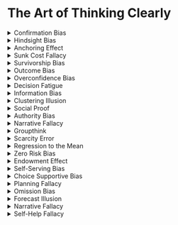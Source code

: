 # The Art of Thinking Clearly
<details>

<summary>Confirmation Bias</summary>

- Tendency to seek or interpret information that confirms preconceptions.

- Ignoring or downplaying information that contradicts one's beliefs.

- Protects self-esteem and reduces cognitive dissonance.

</details>

<details>

<summary>Hindsight Bias</summary>

- Perceiving events as having been predictable after they have already occurred.

- Believing, after the fact, that one knew the outcome all along.

- Enhances self-image and impairs learning from mistakes.

</details>

<details>

<summary>Anchoring Effect</summary>

- Relying heavily on the first piece of information encountered when making decisions.

- Giving disproportionate weight to initial data or numbers.

- Saves mental effort but leads to suboptimal decisions.

</details>

<details>

<summary>Sunk Cost Fallacy</summary>

- Continuing an endeavor or investment because of the resources already invested.

- Ignoring the future costs and benefits.

- Driven by aversion to loss and past investments.

</details>

<details>

<summary>Survivorship Bias</summary>

- Focusing on the successful entities or people while overlooking the failures.

- Neglecting the unseen data of failures that didn't make it.

- Leads to unrealistic optimism and poor decision-making.

</details>

<details>

<summary>Outcome Bias</summary>

- Evaluating the quality of a decision based on the result rather than the decision-making process.

- Ignoring the role of luck and unforeseeable factors.

- Encourages recklessness and unjust criticism/praise.

</details>

<details>

<summary>Overconfidence Bias</summary>

- Overestimating one's own abilities or the accuracy of one's beliefs and predictions.

- Failure to account for the limits of one's knowledge.

- Enhances self-esteem but increases the risk of errors.

</details>

<details>

<summary>Decision Fatigue</summary>

- Experiencing a decline in quality of decisions after a long session of decision-making.

- Leads to impulsivity, avoidance of making decisions, or making poor choices.

- Depletes cognitive resources, causing decision quality to suffer.

</details>

<details>

<summary>Information Bias</summary>

- The belief that more information is always better when making decisions.

- Ignoring the diminishing returns of information and information overload.

- Gives a false sense of control and can lead to indecision.

</details>

<details>

<summary>Clustering Illusion</summary>

- Perceiving patterns in random or unrelated data.

- Tendency to find meaning in coincidental occurrences.

- An attempt to simplify a complex world, even when patterns don't exist.

</details>

<details>

<summary>Social Proof</summary>

- Copying the behavior or beliefs of a group or the majority.

- Relying on others to validate one's decisions or actions.

- Reduces uncertainty and is a survival strategy, but can lead to conformity and irrational choices.

</details>

<details>

<summary>Authority Bias</summary>

- Giving more weight to the opinion or direction of an authority figure.

- Blindly following experts or figures of authority.

- Efficient decision-making but can lead to errors if the authority is wrong.

</details>

<details>

<summary>Narrative Fallacy</summary>

- Constructing a coherent story or explanation for events, even if they are random or complex.

- Simplifying reality through storytelling and ignoring the role of chance.

- Helps us make sense of the world but can lead to incorrect beliefs.

</details>

<details>

<summary>Groupthink</summary>

- The tendency for a group to conform and suppress dissenting opinions.

- Desire for harmony within a group often overrides rational decision-making.

- Maintains group cohesion but can result in poor choices.

</details>

<details>

<summary>Scarcity Error</summary>

- Placing a higher value on items or opportunities that are perceived as scarce.

- Overestimating the worth of something simply because it's rare.

- Fueled by the fear of missing out and competitiveness.

</details>

<details>

<summary>Regression to the Mean</summary>

- The phenomenon where extreme events tend to return to the average over time.

- Mistakenly attributing the regression to a cause when it's just natural variation.

- Leads to unwarranted optimism or pessimism in response to extreme events.

</details>

<details>

<summary>Zero Risk Bias</summary>

- Preferring the complete elimination of one risk over a significant reduction of multiple risks.

- Overemphasizing the elimination of a single, highly visible risk while ignoring broader risk reduction.

- Driven by the fear of worst-case scenarios.

</details>

<details>

<summary>Endowment Effect</summary>

- People tend to overvalue items they own compared to equivalent items they do not own.

- Irrational attachment and valuation of possessions.

- Arises from the emotional connection to ownership.

</details>

<details>

<summary>Self-Serving Bias</summary>

- Attributing positive events to one's character and negative events to external factors.

- Protects self-esteem and maintains a positive self-image.

- Can lead to overconfidence and an inability to learn from failures.

</details>

<details>

<summary>Choice Supportive Bias</summary>

- Recalling chosen options as having been better than they actually were.

- Enhances satisfaction with past choices and minimizes regret.

- Preserves self-esteem and reduces cognitive dissonance.

</details>

<details>

<summary>Planning Fallacy</summary>

- Underestimating the time, costs, and risks of future actions and overestimating the benefits.

- Ignoring previous similar experiences and being overly optimistic.

- Arises from a desire to achieve goals and minimize uncertainty.

</details>

<details>

<summary>Omission Bias</summary>

- Preferring inaction over action, even if inaction leads to worse outcomes.

- Tendency to avoid making decisions or taking action due to fear of responsibility.

- Eases the psychological burden but can lead to neglect of important issues.

</details>

<details>

<summary>Forecast Illusion</summary>

- Believing that forecasts are more accurate and reliable than they actually are.

- Failure to acknowledge the uncertainty and limitations of predictions.

- Causes overreliance on forecasts and potential financial losses.

</details>

<details>

<summary>Narrative Fallacy</summary>

- Constructing a coherent story or explanation for events, even if they are random or complex.

- Simplifying reality through storytelling and ignoring the role of chance.

- Helps us make sense of the world but can lead to incorrect beliefs.

</details>

<details>

<summary>Self-Help Fallacy</summary>

- The belief that reading self-help books or attending seminars can lead to lasting change and personal growth.

- Ignoring the need for sustained effort and practical application of knowledge.

- Sells the promise of easy improvement but often results in disappointment.

</details>


